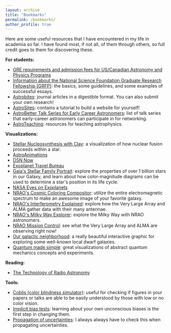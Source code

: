 ```yaml
---
layout: archive
title: "Bookmarks"
permalink: /bookmarks/
author_profile: true
---
```


Here are some useful resources that I have encountered in my life in academia so far. I have found most, if not all, of them through others, so full credit goes to them for discovering these.

**For students:**
- [GRE requirements and admission fees for US/Canadian Astronomy and Physics Programs](https://docs.google.com/spreadsheets/d/19UhYToXOPZkZ3CM469ru3Uwk4584CmzZyAVVwQJJcyc/edit#gid=0)
- [Information about the National Science Foundation Graduate Research Fellowship (GRFP)](https://www.alexhunterlang.com/nsf-fellowship): the basics, some guidelines, and some examples of successful essays.
- [Astrobites](https://astrobites.org): journal articles in a digestible format. You can also submit your own research!
- [AstroSites](https://astrosites.github.io/index.html): contains a tutorial to build a website for yourself!
- [AstroBetter Talk Series for Early Career Astronomers](https://www.astrobetter.com/wiki/Talk+Series+for+Early+Career+Researchers): list of talk series that early-career astronomers can participate in for networking.
- [AstroTeaching](https://astroteaching.github.io/): resources for teaching astrophysics.

**Visualizations:**
- [Stellar Nucleosynthesis with Clay](https://www.youtube.com/watch?v=7E-0j90Cwpk): a visualization of how nuclear fusion proceeds within a star.
- [AstroAnimations](https://www.astroanimation.org)
- [DSN Now](https://eyes.nasa.gov/dsn/dsn.html)
- [Exoplanet Travel Bureau](https://exoplanets.nasa.gov/alien-worlds/exoplanet-travel-bureau/)
- [Gaia's Stellar Family Portrait](https://sci.esa.int/gaia-stellar-family-portrait/): explore the properties of over 1 billion stars in our Galaxy, and learn about how color-magnitude diagrams can be used to determine a star's position in its life cycle.
- [NASA Eyes on Exoplanets](https://exoplanets.nasa.gov/eyes-on-exoplanets/)
- [NRAO's Cosmic Coloring Compositor](https://public.nrao.edu/color/): utilize the entire electromagnetic spectrum to make an awesome image of your favorite galaxy. 
- [NRAO's Interferometry Explained](https://public.nrao.edu/interferometry-explained/): explore how the Very Large Array and ALMA gather data with their many antennae.
- [NRAO's Milky Way Explorer](https://public.nrao.edu/explore/milky-way-explorer/): explore the Milky Way with NRAO astronomers.
- [NRAO Mission Control](https://public.nrao.edu/explore/mission-control/): see what the Very Large Array and ALMA are observing right now!
- [Our galactic neighborhood](https://www.symmetrymagazine.org/article/our-galactic-neighborhood): a really beautiful interactive graphic for exploring some well-known local dwarf galaxies.
- [Quantum made simple](https://toutestquantique.fr/en/): great visualizations of abstract quantum mechanics concepts and experiments.

**Reading:**
- [The Technology of Radio Astronomy](https://public.nrao.edu/radio-astronomy/the-technology-of-radio-astronomy/)

**Tools:**
- [Coblis (color blindness simulator)](https://www.color-blindness.com/coblis-color-blindness-simulator/): useful for checking if figures in your papers or talks are able to be easily understood by those with low or no color vision.
- [Implicit bias tests](https://implicit.harvard.edu/implicit/takeatest.html): learning about your own unconscious biases is the first step in changing them.
- [Propagation of uncertainties](https://en.wikipedia.org/wiki/Propagation_of_uncertainty#Example_formulae): I always always have to check this when propagating uncertainties.
